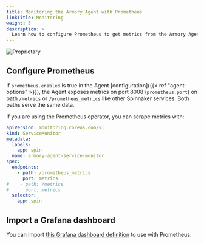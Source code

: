 ```yaml
---
title: Monitoring the Armory Agent with Prometheus
linkTitle: Monitoring
weight: 5
description: >
  Learn how to configure Prometheus to get metrics from the Armory Agent and display them in a Grafana dashboard.
---
```

![Proprietary](/images/proprietary.svg)
## Configure Prometheus

If `prometheus.enabled` is true in the Agent [configuration]({{< ref "agent-options" >}}), the Agent exposes metrics on port 8008 (`prometheus.port`) on path `/metrics` or `/prometheus_metrics` like other Spinnaker services. Both paths serve the same data.

If you are using the Prometheus operator, you can scrape metrics with:

```yaml
apiVersion: monitoring.coreos.com/v1
kind: ServiceMonitor
metadata:
  labels:
    app: spin
  name: armory-agent-service-monitor
spec:
  endpoints:
    - path: /prometheus_metrics
      port: metrics
#    - path: /metrics
#      port: metrics
  selector:
    app: spin
```

## Import a Grafana dashboard

You can import [this Grafana dashboard definition](https://armory.jfrog.io/artifactory/manifests/kubesvc/armory-agent-dashboard.json) to use with Prometheus.
